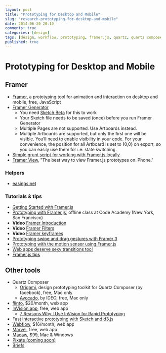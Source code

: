 ```yaml
---
layout: post
title: "Prototyping for Desktop and Mobile"
slug: "research-prototyping-for-desktop-and-mobile"
date: 2014-06-20 20:19
comments: true
categories: [design]
tags: [design, workflow, prototyping, framer.js, quartz, quartz composer, flinto, mobile, desktop, web, website]
published: true
---
```


# Prototyping for Desktop and Mobile

## Framer

* [Framer](http://framerjs.com), a prototyping tool for animation and interaction on desktop and mobile, free, JavaScript
* [Framer Generator ](http://framergenerator-update.s3-website-us-east-1.amazonaws.com/archive/)
  * You need [Sketch Beta](http://bohemiancoding.com/sketch/beta/) for this to work
  * Your Sketch file needs to be saved (once) before you run Framer Generator
  * Multiple Pages are not supported. Use Artboards instead.
  * Multiple Artboards are supported, but only the first one will be visible. You’ll need to enable visibility in your code. For your convenience, the position for all Artboard is set to {0,0} on export, so you can easily use them for i.e: state switching.
* [Simple grunt script for working with Framer.js locally](https://gist.github.com/jmwhittaker/8932690)
* [Framer View](http://framerview.com/), "The best way to view Framer.js prototypes on iPhone."

### Helpers

* [easings.net](http://easings.net/)

### Tutorials & tips

* [Getting Started with Framer.js](http://robbschiller.com/articles/getting-started-with-framerjs/)
* [Prototyping with Framer.js](https://generalassemb.ly/education/prototyping-with-framerjs), offline class at Code Academy (New York, San Francisco)
* **Video** [Framer Introduction](http://vimeo.com/74712901)
* **Video** [Framer Filters](http://vimeo.com/76959002)
* **Video** [Framer keyframes](https://cloudup.com/cMVEFBnFnqQ)
* [Prototyping swipe and drag gestures with Framer 3](https://medium.com/framer-js/2e405d50b600)
* [Prototyping with the motion sensor using Framer.js](https://medium.com/@gem_ray/prototyping-with-the-motion-sensor-using-framer-js-d3f4811c36d6)
* [Web apps deserve sexy transitions too!](https://medium.com/framer-js/8068a5e4cb82)
* [Framer.js tips](https://medium.com/framer-js/framer-js-tips-ca55fc7cfc61)

## Other tools

* Quartz Composer
  * [Origami](http://facebook.github.io/origami/), design prototyping toolkit for Quartz Composer (by facebook), free, Mac only
  * [Avocado](http://labs.ideo.com/2014/05/27/avocado/), by IDEO, free, Mac only
* [flinto](https://www.flinto.com), $20/month, web app
* [InVision app](http://www.invisionapp.com/), free, web app
  * [7 Reasons Why I Use InVision for Rapid Prototyping](https://medium.com/web-design-technique/7-reasons-why-i-use-invision-for-rapid-prototyping-ed1c33d5b86)
* [Fast interactive prototyping with Sketch and d3.js](http://snips.net/blog/posts/2014/01-10-fast-interactive_prototyping_with_d3_js.html)
* [Webflow](https://webflow.com/), $16/month, web app
* [Marvel](https://marvelapp.com), free, web app
* [Macaw](http://macaw.co), $99, Mac & Windows
* [Pixate (coming soon)](http://www.pixate.com)
* [Briefs](http://giveabrief.com)